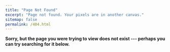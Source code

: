 ```yaml
---
title: "Page Not Found"
excerpt: "Page not found. Your pixels are in another canvas."
sitemap: false
permalink: /404.html
---
```


**Sorry, but the page you were trying to view does not exist --- perhaps you can try searching for it below.**

<script type="text/javascript">
  var GOOG_FIXURL_LANG = 'en';
  var GOOG_FIXURL_SITE = '{{ site.url }}'
</script>
<script type="text/javascript"
  src="//linkhelp.clients.google.com/tbproxy/lh/wm/fixurl.js">
</script>
